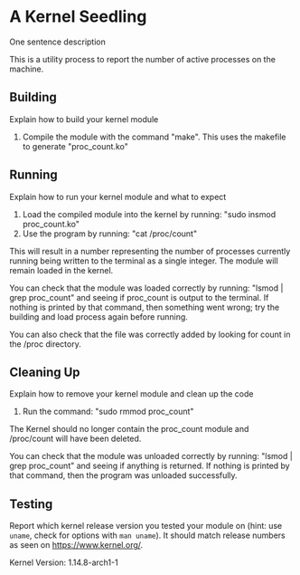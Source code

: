 # A Kernel Seedling

One sentence description

This is a utility process to report the number of active processes on the machine.

## Building

Explain how to build your kernel module

1.  Compile the module with the command "make".
        This uses the makefile to generate "proc_count.ko" 

## Running

Explain how to run your kernel module and what to expect

1.  Load the compiled module into the kernel by running: "sudo insmod proc_count.ko"
2.  Use the program by running: "cat /proc/count"

This will result in a number representing the number of processes currently running being written to the terminal as a single integer. The module will remain loaded in the kernel.

You can check that the module was loaded correctly by running: "lsmod | grep proc_count" and seeing if proc_count is output to the terminal. If nothing is printed by that command, then something went wrong; try the building and load process again before running. 

You can also check that the file was correctly added by looking for count in the /proc directory.

## Cleaning Up

Explain how to remove your kernel module and clean up the code

1.  Run the command: "sudo rmmod proc_count"

The Kernel should no longer contain the proc_count module and /proc/count will have been deleted.

You can check that the module was unloaded correctly by running: "lsmod | grep proc_count" and seeing if anything is returned. If nothing is printed by that command, then the program was unloaded successfully. 

## Testing

Report which kernel release version you tested your module on
(hint: use `uname`, check for options with `man uname`).
It should match release numbers as seen on https://www.kernel.org/.

Kernel Version: 1.14.8-arch1-1
